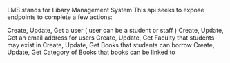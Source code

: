 LMS stands for Libary Management System This api seeks to expose endpoints to complete a few actions:

Create, Update, Get a user ( user can be a student or staff )
Create, Update, Get an email address for users
Create, Update, Get Faculty that students may exist in
Create, Update, Get Books that students can borrow
Create, Update, Get Category of Books that books can be linked to
